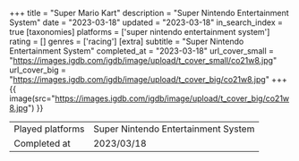 +++
title = "Super Mario Kart"
description = "Super Nintendo Entertainment System"
date = "2023-03-18"
updated = "2023-03-18"
in_search_index = true
[taxonomies]
platforms = ['super nintendo entertainment system']
rating = []
genres = ['racing']
[extra]
subtitle = "Super Nintendo Entertainment System"
completed_at = "2023-03-18"
url_cover_small = "https://images.igdb.com/igdb/image/upload/t_cover_small/co21w8.jpg"
url_cover_big = "https://images.igdb.com/igdb/image/upload/t_cover_big/co21w8.jpg"
+++
{{ image(src="https://images.igdb.com/igdb/image/upload/t_cover_big/co21w8.jpg") }}

|              |            |
| ------------ | ---------- |
| Played platforms    | Super Nintendo Entertainment System |
| Completed at | 2023/03/18 |

